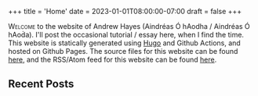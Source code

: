 +++
title = 'Home'
date = 2023-01-01T08:00:00-07:00
draft = false
+++

<span style="font-variant: small-caps;">Welcome</span> to the website of Andrew Hayes (Aindréas Ó hAodha / <span class="gaelic">Aindréas Ó hAoḋa</span>).
I'll post the occasional tutorial / essay here, when I find the time.
This website is statically generated using [Hugo](https://gohugo.io/) and Github Actions, and hosted on Github Pages.
The source files for this website can be found [here](https://github.com/0hAodha/0hAodha.github.io), and the
RSS/Atom feed for this website can be found [here](https://0haodha.github.io/index.xml).

## Recent Posts
